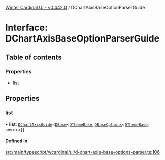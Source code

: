 [Winter Cardinal UI - v0.442.0](../index.md) / DChartAxisBaseOptionParserGuide

# Interface: DChartAxisBaseOptionParserGuide

## Table of contents

### Properties

- [list](DChartAxisBaseOptionParserGuide.md#list)

## Properties

### list

• **list**: [`DChartAxisGuide`](DChartAxisGuide.md)\<[`DBase`](../classes/DBase.md)\<[`DThemeBase`](DThemeBase.md), [`DBaseOptions`](DBaseOptions.md)\<[`DThemeBase`](DThemeBase.md), `any`\>\>\>[]

#### Defined in

[src/main/typescript/wcardinal/ui/d-chart-axis-base-options-parser.ts:106](https://github.com/winter-cardinal/winter-cardinal-ui/blob/v0.442.0/src/main/typescript/wcardinal/ui/d-chart-axis-base-options-parser.ts#L106)
